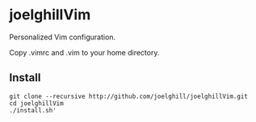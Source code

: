 # joelghillVim

Personalized Vim configuration.

Copy .vimrc and .vim to your home directory.

## Install
```
git clone --recursive http://github.com/joelghill/joelghillVim.git
cd joelghillVim
./install.sh'
```
